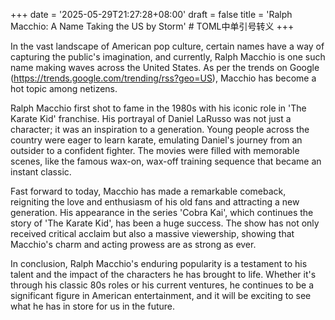 +++
date = '2025-05-29T21:27:28+08:00'
draft = false
title = 'Ralph Macchio: A Name Taking the US by Storm' # TOML中单引号转义
+++

In the vast landscape of American pop culture, certain names have a way of capturing the public's imagination, and currently, Ralph Macchio is one such name making waves across the United States. As per the trends on Google (https://trends.google.com/trending/rss?geo=US), Macchio has become a hot topic among netizens. 

Ralph Macchio first shot to fame in the 1980s with his iconic role in 'The Karate Kid' franchise. His portrayal of Daniel LaRusso was not just a character; it was an inspiration to a generation. Young people across the country were eager to learn karate, emulating Daniel's journey from an outsider to a confident fighter. The movies were filled with memorable scenes, like the famous wax-on, wax-off training sequence that became an instant classic. 

Fast forward to today, Macchio has made a remarkable comeback, reigniting the love and enthusiasm of his old fans and attracting a new generation. His appearance in the series 'Cobra Kai', which continues the story of 'The Karate Kid', has been a huge success. The show has not only received critical acclaim but also a massive viewership, showing that Macchio's charm and acting prowess are as strong as ever. 

In conclusion, Ralph Macchio's enduring popularity is a testament to his talent and the impact of the characters he has brought to life. Whether it's through his classic 80s roles or his current ventures, he continues to be a significant figure in American entertainment, and it will be exciting to see what he has in store for us in the future.